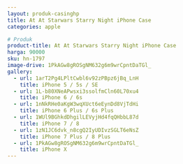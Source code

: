 ```yaml
---
layout: produk-casinghp
title: At At Starwars Starry Night iPhone Case
categories: apple

# Produk
product-title: At At Starwars Starry Night iPhone Case
harga: 90000
sku: hn-1797
image-drive: 1PkAGw8gROSgNM632g6m9wrCpntDaTGl_
gallery:
  - url: 1arT2Pg4LPltCwbl6v92zPBpz6jBq_LnH
    title: iPhone 5 / 5s / SE
  - url: 1L-b80XNeAPwsxi3ssolfmCln60L70xu4
    title: iPhone 6 / 6s
  - url: 1nNkRHe0aKgW3wqXUct6eEynDd8VjTdHi
    title: iPhone 6 Plus / 6s Plus
  - url: 1WUl9BGhkdDhgilLEVyjHd4fqQHbbL87d
    title: iPhone 7 / 8
  - url: 1zN1JC6dvk_n8cgQ2IyUDIvzSGLT6eNsZ
    title: iPhone 7 Plus / 8 Plus
  - url: 1PkAGw8gROSgNM632g6m9wrCpntDaTGl_
    title: iPhone X
---
```

